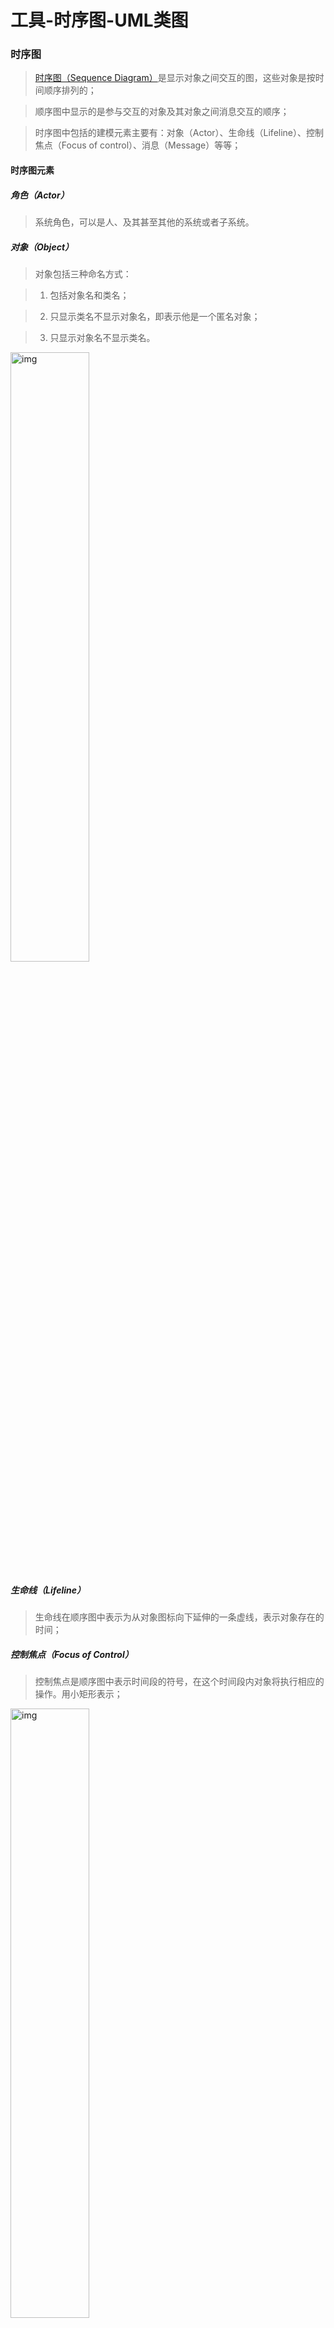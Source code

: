 # 工具-时序图-UML类图

### 时序图


> [时序图（Sequence Diagram）](https://www.cnblogs.com/ywqu/archive/2009/12/22/1629426.html)是显示对象之间交互的图，这些对象是按时间顺序排列的；

>

> 顺序图中显示的是参与交互的对象及其对象之间消息交互的顺序；

>

> 时序图中包括的建模元素主要有：对象（Actor）、生命线（Lifeline）、控制焦点（Focus of control）、消息（Message）等等；


#### 时序图元素


##### 角色（Actor）


> 系统角色，可以是人、及其甚至其他的系统或者子系统。


#####  对象（Object）


> 对象包括三种命名方式：

>

> 1. 包括对象名和类名；

>

> 2. 只显示类名不显示对象名，即表示他是一个匿名对象；

>

> 3. 只显示对象名不显示类名。


<img src="https://hayes-typora.oss-cn-shenzhen.aliyuncs.com/SequenceDiagram.jpg" alt="img" width="50%" />


##### 生命线（Lifeline）


> 生命线在顺序图中表示为从对象图标向下延伸的一条虚线，表示对象存在的时间；


##### 控制焦点（Focus of Control）


> 控制焦点是顺序图中表示时间段的符号，在这个时间段内对象将执行相应的操作。用小矩形表示；


<img src="https://hayes-typora.oss-cn-shenzhen.aliyuncs.com/ElementFOC.jpg" alt="img" width="50%" />


##### 消息（Message）


> 消息一般分为同步消息（Synchronous Message），异步消息（Asynchronous Message）和返回消息（Return Message）；


> 同步消息=调用消息（Synchronous Message）

>

> > 消息的发送者把控制传递给消息的接收者，然后停止活动，等待消息的接收者放弃或者返回控制。用来表示同步的意义。

>

> 异步消息（Asynchronous Message）

>

> > 消息发送者通过消息把信号传递给消息的接收者，然后继续自己的活动，不等待接受者返回消息或者控制。异步消息的接收者和发送者是并发工作的。

>

> 返回消息（Return Message）

>

> > 返回消息表示从过程调用返回。


<img src="https://hayes-typora.oss-cn-shenzhen.aliyuncs.com/Message.gif" alt="img" width="50%" />


##### 自关联消息（Self-Message）


> 表示方法的自身调用（回调）以及一个对象内的一个方法调用另外一个方法。


<img src="https://hayes-typora.oss-cn-shenzhen.aliyuncs.com/SelfMessage.gif" alt="img" width="50%" />


##### 组合示例


> Alternative fragment（denoted “alt”） 与 if…then…else对应

>

> Option fragment (denoted “opt”) 与 Switch对应

>

> Parallel fragment (denoted “par”) 表示同时发生

>

> Loop fragment(denoted “loop”) 与 for 或者 Foreach对应


<img src="https://hayes-typora.oss-cn-shenzhen.aliyuncs.com/CombinedFragments.gif" alt="img" width="50%" />


#### 时序图实例分析


>  完成课程创建功能，主要流程有：

>

>  1、请求添加课程页面，填写课程表单，点击【create】按钮

>

>  2、添加课程信息到数据库

>

>  3、向课程对象追加主题信息

>

>  4、为课程指派教师

>

>  5、完成课程创建功能


<img src="https://hayes-typora.oss-cn-shenzhen.aliyuncs.com/Dequence_Diagram_Example.jpg" alt="img" width="50%" />


> 1、序号1.0-1.3 完成页面的初始化

>

> 2、序号1.4-1.5 课程管理员填充课程表单

>

> 3、序号1.6-1.7 课程管理员点击【Create】按钮，并响应点击事件

>

> 4、序号1.8   Service层创建课程

>

> 5、序号1.9-1.10 添加课程到数据库，并返回课程编号CourseId

>

> 6、序号1.11-1.12 添加课程主题到数据库，并返回主题编号topicId

>

> 7、序号1.13     给课程指派教师

>

> 8、序号1.14     向界面抛创建课程成功与否的消息


### 类之间的关系（UML类图）


- 车的类图结构为`<<abstract>>`，表示车是一个抽象类；

- 它有两个继承类：小汽车和自行车；它们之间的关系为实现关系，使用带空心箭头的虚线表示；

- 小汽车为与SUV之间也是继承关系，它们之间的关系为泛化关系，使用带空心箭头的实线表示；

- 小汽车与发动机之间是组合关系，使用带实心箭头的实线表示；

- 学生与班级之间是聚合关系，使用带空心箭头的实线表示；

- 学生与身份证之间为关联关系，使用一根实线表示；

- 学生上学需要用到自行车，与自行车是一种依赖关系，使用带箭头的虚线表示；


<img src="https://hayes-typora.oss-cn-shenzhen.aliyuncs.com/uml_class_struct.jpg" alt="_images/uml_class_struct.jpg" width="50%" />


#### 泛化关系(generalization)


> 泛化关系用一条带空心箭头的直线表示；

>

> eg：汽车在现实中有实现，可用汽车定义具体的对象；汽车与SUV之间为泛化关系；

>

> 最终代码中，泛化关系表现为继承非抽象类；


#### 实现关系(realize)


> 实现关系用一条带空心箭头的虚线表示；

>

> eg：”车”为一个抽象概念，在现实中并无法直接用来定义对象；只有指明具体的子类(汽车还是自行车)，才可以用来定义对象（”车”这个类在C++中用抽象类表示，在JAVA中有接口这个概念）

>

> 最终代码中，实现关系表现为继承抽象类；


#### 聚合关系(aggregation)


> 聚合关系用一条带空心菱形箭头的直线表示；

>

> 聚合关系用于表示实体对象之间的关系，表示整体由部分构成的语义；eg：一个部门由多个员工组成；

>

> 与组合关系不同的是，整体和部分不是强依赖的，即使整体不存在了，部分仍然存在；eg：部门撤销了，人员不会消失，他们依然存在；


#### 组合关系(composition)


> 组合关系用一条带实心菱形箭头直线表示；

>

> 与聚合关系一样，组合关系同样表示整体由部分构成的语义；eg：公司由多个部门组成；

>

> 但组合关系是一种强依赖的特殊聚合关系，如果整体不存在了，则部分也不存在了；eg：公司不存在了，部门也将不存在了；


#### 关联关系(association)


> 关联关系是用一条直线表示；

>

> 它描述不同类的对象之间的结构关系；它是一种静态关系， 通常与运行状态无关，一般由常识等因素决定的；它一般用来定义对象之间静态的、天然的结构； 所以，关联关系是一种“强关联”的关系；

>

> eg：乘车人和车票之间就是一种关联关系；学生和学校就是一种关联关系；

>

> 关联关系默认不强调方向，表示对象间相互知道；如果特别强调方向，则是带箭头的直线表示；

>

> 关联对象通常是以成员变量的形式实现的；


#### 依赖关系(dependency)


> 依赖关系是用一套带箭头的虚线表示；

>

> 与关联关系不同的是，它是一种临时性的关系，通常在运行期间产生，并且随着运行时的变化； 依赖关系也可能发生变化；

>

> 显然，依赖也有方向，双向依赖是一种非常糟糕的结构，我们总是应该保持单向依赖，杜绝双向依赖的产生；

>

> 依赖关系体现为类构造方法及类方法的传入参数，箭头的指向为调用关系；依赖关系除了临时知道对方外，还是“使用”对方的方法和属性；